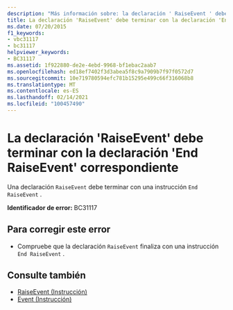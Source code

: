```yaml
---
description: "Más información sobre: la declaración ' RaiseEvent ' debe terminar con la instrucción ' End RaiseEvent ' correspondiente"
title: La declaración 'RaiseEvent' debe terminar con la declaración 'End RaiseEvent' correspondiente
ms.date: 07/20/2015
f1_keywords:
- vbc31117
- bc31117
helpviewer_keywords:
- BC31117
ms.assetid: 1f922880-de2e-4ebd-9968-bf1ebac2aab7
ms.openlocfilehash: ed18ef7402f3d3abea5f8c9a7909b7f97f0572d7
ms.sourcegitcommit: 10e719780594efc781b15295e499c66f316068b8
ms.translationtype: MT
ms.contentlocale: es-ES
ms.lasthandoff: 02/14/2021
ms.locfileid: "100457490"
---
```

# <a name="raiseevent-declaration-must-end-with-a-matching-end-raiseevent"></a>La declaración 'RaiseEvent' debe terminar con la declaración 'End RaiseEvent' correspondiente

Una declaración `RaiseEvent` debe terminar con una instrucción `End RaiseEvent` .  
  
 **Identificador de error:** BC31117  
  
## <a name="to-correct-this-error"></a>Para corregir este error  
  
- Compruebe que la declaración `RaiseEvent` finaliza con una instrucción `End RaiseEvent` .  
  
## <a name="see-also"></a>Consulte también

- [RaiseEvent (Instrucción)](../language-reference/statements/raiseevent-statement.md)
- [Event (Instrucción)](../language-reference/statements/event-statement.md)
